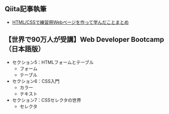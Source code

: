 ## Qiita記事執筆
- [HTML/CSSで練習用Webページを作って学んだことまとめ](https://qiita.com/Meerkat39/items/71655b81f4a41ba38dce)

## 【世界で90万人が受講】Web Developer Bootcamp（日本語版）
- セクション5：HTMLフォームとテーブル
  - フォーム
  - テーブル
- セクション6：CSS入門
  - カラー
  - テキスト
- セクション7：CSSセレクタの世界
  - セレクタ